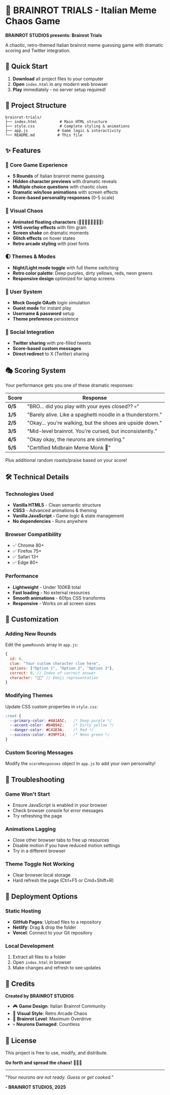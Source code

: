 # 🍝 BRAINROT TRIALS - Italian Meme Chaos Game

**BRAINROT STUDIOS presents: Brainrot Trials**

A chaotic, retro-themed Italian brainrot meme guessing game with dramatic scoring and Twitter integration.



## 🚀 Quick Start

1. **Download** all project files to your computer
2. **Open** `index.html` in any modern web browser
3. **Play** immediately - no server setup required!

## 📁 Project Structure

```
brainrot-trials/
├── index.html          # Main HTML structure
├── style.css           # Complete styling & animations
├── app.js             # Game logic & interactivity
└── README.md          # This file
```

## ✨ Features

### 🎯 Core Game Experience
- **5 Rounds** of Italian brainrot meme guessing
- **Hidden character previews** with dramatic reveals
- **Multiple choice questions** with chaotic clues
- **Dramatic win/lose animations** with screen effects
- **Score-based personality responses** (0-5 scale)

### 🎨 Visual Chaos
- **Animated floating characters** (🍝🧀🍕🍦🥟💀🤌🔥)
- **VHS overlay effects** with film grain
- **Screen shake** on dramatic moments
- **Glitch effects** on hover states
- **Retro arcade styling** with pixel fonts

### 🌓 Themes & Modes
- **Night/Light mode toggle** with full theme switching
- **Retro color palette**: Deep purples, dirty yellows, reds, neon greens
- **Responsive design** optimized for laptop screens

### 🔐 User System
- **Mock Google OAuth** login simulation
- **Guest mode** for instant play
- **Username & password** setup
- **Theme preference** persistence

### 📱 Social Integration
- **Twitter sharing** with pre-filled tweets
- **Score-based custom messages**
- **Direct redirect** to X (Twitter) sharing

## 🎭 Scoring System

Your performance gets you one of these dramatic responses:

| Score | Response |
|-------|----------|
| **0/5** | "BRO… did you play with your eyes closed?? 💀" |
| **1/5** | "Barely alive. Like a spaghetti noodle in a thunderstorm." |
| **2/5** | "Okay... you're walking, but the shoes are upside down." |
| **3/5** | "Mid-level brainrot. You're cursed, but inconsistently." |
| **4/5** | "Okay okay, the neurons are simmering." |
| **5/5** | "Certified Midbrain Meme Monk 🧘" |

Plus additional random roasts/praise based on your score!

## 🛠️ Technical Details

### Technologies Used
- **Vanilla HTML5** - Clean semantic structure
- **CSS3** - Advanced animations & theming
- **Vanilla JavaScript** - Game logic & state management
- **No dependencies** - Runs anywhere

### Browser Compatibility
- ✅ Chrome 80+
- ✅ Firefox 75+
- ✅ Safari 13+
- ✅ Edge 80+

### Performance
- **Lightweight** - Under 100KB total
- **Fast loading** - No external resources
- **Smooth animations** - 60fps CSS transforms
- **Responsive** - Works on all screen sizes

## 🎨 Customization

### Adding New Rounds
Edit the `gameRounds` array in `app.js`:
```javascript
{
  id: 6,
  clue: "Your custom character clue here",
  options: ["Option 1", "Option 2", "Option 3"],
  correct: 0, // Index of correct answer
  character: "🤌✨" // Emoji representation
}
```

### Modifying Themes
Update CSS custom properties in `style.css`:
```css
:root {
  --primary-color: #4A1A5C;   /* Deep purple */
  --accent-color: #D4B942;    /* Dirty yellow */
  --danger-color: #C41E3A;    /* Red */
  --success-color: #39FF14;   /* Neon green */
}
```

### Custom Scoring Messages
Modify the `scoreResponses` object in `app.js` to add your own personality!

## 🐛 Troubleshooting

### Game Won't Start
- Ensure JavaScript is enabled in your browser
- Check browser console for error messages
- Try refreshing the page

### Animations Lagging
- Close other browser tabs to free up resources
- Disable motion if you have reduced motion settings
- Try in a different browser

### Theme Toggle Not Working
- Clear browser local storage
- Hard refresh the page (Ctrl+F5 or Cmd+Shift+R)

## 🚀 Deployment Options

### Static Hosting
- **GitHub Pages**: Upload files to a repository
- **Netlify**: Drag & drop the folder
- **Vercel**: Connect to your Git repository

### Local Development
1. Extract all files to a folder
2. Open `index.html` in browser
3. Make changes and refresh to see updates

## 🎪 Credits

**Created by BRAINROT STUDIOS**

- 🎮 **Game Design**: Italian Brainrot Community
- 🎨 **Visual Style**: Retro Arcade Chaos
- 🧠 **Brainrot Level**: Maximum Overdrive
- 💀 **Neurons Damaged**: Countless

## 📄 License

This project is free to use, modify, and distribute. 

**Go forth and spread the chaos!** 🍝💀🔥

---

*"Your neurons are not ready. Guess or get cooked."*

**- BRAINROT STUDIOS, 2025**